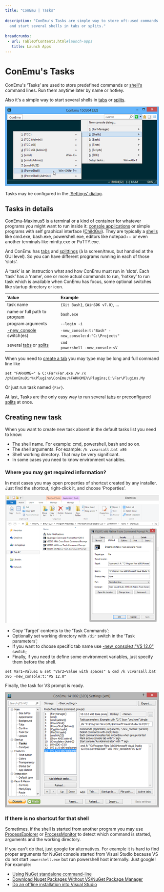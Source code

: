 ```yaml
---
title: "ConEmu | Tasks"

description: "ConEmu's Tasks are simple way to store oft-used commands
  and start several shells in tabs or splits."

breadcrumbs:
 - url: TableOfContents.html#launch-apps
   title: Launch Apps
---
```


# ConEmu's Tasks

ConEmu's ‘Tasks’ are used to store predefined commands
or [shell's](TerminalVsShell.html) command lines.
Run them anytime later by name or hotkey.

Also it's a simple way to start several shells
in [tabs](TabBar.html) or [splits](SplitScreen.html).

![ConEmu's tasks dropdown](/img/ConEmuStartTask.png "Start task dropdown menu")

Tasks may be configured in the [‘Settings’ dialog](SettingsTasks.html).


<h2 id="about-tasks"> Tasks in details </h2>

ConEmu-Maximus5 is a terminal or a kind of container
for whatever programs you might want to run inside it:
[console applications](ConsoleApplication.html)
or simple programs with self graphical interface
([ChildGui](ChildGui.html)).
They are typically a [shells](TerminalVsShell.html)
like cmd.exe, bash.exe, powershell.exe,
editors like notepad++ or even another terminals
like mintty.exe or PuTTY.exe.

And ConEmu has [tabs](TabBar.html) and [splittings](SplitScreen.html)
(à la screen/tmux, but handled at the GUI level).
So you can have different programs running in each of those ‘slots’.

A ‘task’ is an instruction what and how ConEmu must run in ‘slots’.
Each ‘task’ has a ‘name’, one or more actual commands to run,
‘hotkey’ to run task which is available when ConEmu has focus,
some optional switches like startup directory or icon.

| Value    | Example |
|:---------|:--------|
| task name | `{Git Bash}`, `{WinSDK v7.0}`, ... |
| name or full path to [program](https://wikipedia.org/wiki/Executable) | `bash.exe` |
| program arguments | `--login -i` |
| [-new_console](NewConsole.html) switch(es) | `-new_console:t:"Bash" -new_console:d:"C:\Projects"` |
| several [tabs](TabBar.html) or [splits](SplitScreen.html) | `cmd` <br/> `powershell -new_console:sV` |

When you need to [create a tab](LaunchNewTab.html)
you may type may be long and full command line like

```
set "FARHOME=" & C:\Far\Far.exe /w /x /p%ConEmuDir%\Plugins\ConEmu;%FARHOME%\Plugins;C:\Far\Plugins.My
```

Or just run task named `{Far}`.

At last, Tasks are the only easy way to run several [tabs](TabBar.html)
or preconfigured [splits](SplitScreen.html) at once.



<h2 id="create-new-task"> Creating new task </h2>

When you want to create new task absent in the default tasks list you need to know:

* The shell name. For example: cmd, powershell, bash and so on.
* The shell arguments. For example: `/k vcvarsall.bat x86`
* Shell working directory. That may be very significant.
* In some cases you need to know environment variables.


<h3 id="find-required-information"> Where you may get required information? </h3>

In most cases you may open properties of shortcut created by any installer.
Just find the shortcut, right-click it, and choose ‘Properties’.

![VS tools prompt](/img/ConEmuVsTask1.png "Searching for VS tools prompt command")

* Copy ‘Target’ contents to the ‘Task Commands’;
* Optionally set working directory with <code>/dir</code> switch in the ‘Task parameters’;
* If you want to choose specific tab name use [-new_console:t:"VS 12.0"](NewConsole.html) switch;
* Finally, if you need to define some environment variables, just specify them before the shell.

~~~
set Var1=Value1 & set "Var2=Value with spaces" & cmd /k vcvarsall.bat x86 -new_console:t:"VS 12.0"
~~~

Finally, the task for VS prompt is ready.

![ConEmu VS tools prompt](/img/ConEmuVsTask2.png "ConEmu task for VS tools prompt")


<h3 id="if-no-shell-shortcut"> If there is no shortcut for that shell </h3>

Sometimes, if the shell is started from another program you may use
[ProcessExplorer](ProcessExplorer.html) or [ProcessMonitor](ProcessMonitor.html)
to detect which command is started, arguments and the working directory.

If you can't do that, just google for alternatives.
For example it is hard to find proper arguments for NuGet console
started from Visual Studio because VS do not start `powershell.exe`
but run powershell host internally. Just google! For example:

* [Using NuGet standalone command-line](http://headsigned.com/article/using-nuget-standalone-command-line)
* [Download Nuget Packages Without VS/NuGet Package Manager](http://stackoverflow.com/a/13581202/1405560)
* [Do an offline installation into Visual Studio](http://stackoverflow.com/a/15000559/1405560)
